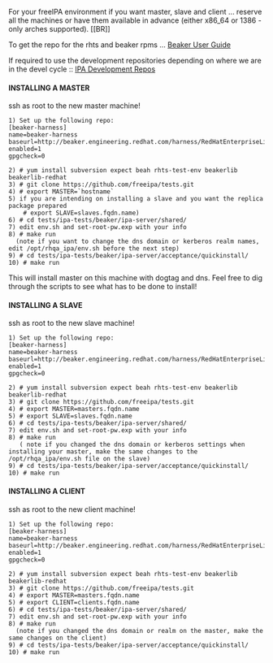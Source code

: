 For your freeIPA environment if you want master, slave and client ... reserve all the machines or have them available in advance (either x86_64 or 1386 - only arches supported). [[BR]]

To get the repo for the rhts and beaker rpms ... [Beaker User Guide](https://engineering.redhat.com/trac/rhat/wiki/BeakerUserGuide)

If required to use the development repositories depending on where we are in the devel cycle :: [IPA Development Repos](https://wiki.idm.lab.bos.redhat.com/export/idmwiki/IPA_Devel_Repos)

#### INSTALLING A MASTER
ssh as root to the new master machine!  

```
1) Set up the following repo:
[beaker-harness]
name=beaker-harness
baseurl=http://beaker.engineering.redhat.com/harness/RedHatEnterpriseLinux6/
enabled=1
gpgcheck=0

2) # yum install subversion expect beah rhts-test-env beakerlib beakerlib-redhat
3) # git clone https://github.com/freeipa/tests.git 
4) # export MASTER=`hostname`  
5) if you are intending on installing a slave and you want the replica package prepared  
    # export SLAVE=slaves.fqdn.name)
6) # cd tests/ipa-tests/beaker/ipa-server/shared/ 
7) edit env.sh and set-root-pw.exp with your info
8) # make run
  (note if you want to change the dns domain or kerberos realm names, edit /opt/rhqa_ipa/env.sh before the next step) 
9) # cd tests/ipa-tests/beaker/ipa-server/acceptance/quickinstall/
10) # make run
```

This will install master on this machine with dogtag and dns.  Feel free to dig through the scripts to see what has to be done to install!

#### INSTALLING A SLAVE 
ssh as root to the new slave machine!

```
1) Set up the following repo:
[beaker-harness]
name=beaker-harness
baseurl=http://beaker.engineering.redhat.com/harness/RedHatEnterpriseLinux6/
enabled=1
gpgcheck=0

2) # yum install subversion expect beah rhts-test-env beakerlib beakerlib-redhat
3) # git clone https://github.com/freeipa/tests.git 
4) # export MASTER=masters.fqdn.name  
5) # export SLAVE=slaves.fqdn.name
6) # cd tests/ipa-tests/beaker/ipa-server/shared/ 
7) edit env.sh and set-root-pw.exp with your info
8) # make run
   ( note if you changed the dns domain or kerberos settings when installing your master, make the same changes to the /opt/rhqa_ipa/env.sh file on the slave)
9) # cd tests/ipa-tests/beaker/ipa-server/acceptance/quickinstall/
10) # make run
```

#### INSTALLING A CLIENT 
ssh as root to the new client machine!

```
1) Set up the following repo:
[beaker-harness]
name=beaker-harness
baseurl=http://beaker.engineering.redhat.com/harness/RedHatEnterpriseLinux6/
enabled=1
gpgcheck=0

2) # yum install subversion expect beah rhts-test-env beakerlib beakerlib-redhat
3) # git clone https://github.com/freeipa/tests.git 
4) # export MASTER=masters.fqdn.name  
5) # export CLIENT=clients.fqdn.name
6) # cd tests/ipa-tests/beaker/ipa-server/shared/ 
7) edit env.sh and set-root-pw.exp with your info
8) # make run
  (note if you changed the dns domain or realm on the master, make the same changes on the client)
9) # cd tests/ipa-tests/beaker/ipa-server/acceptance/quickinstall/
10) # make run
```

